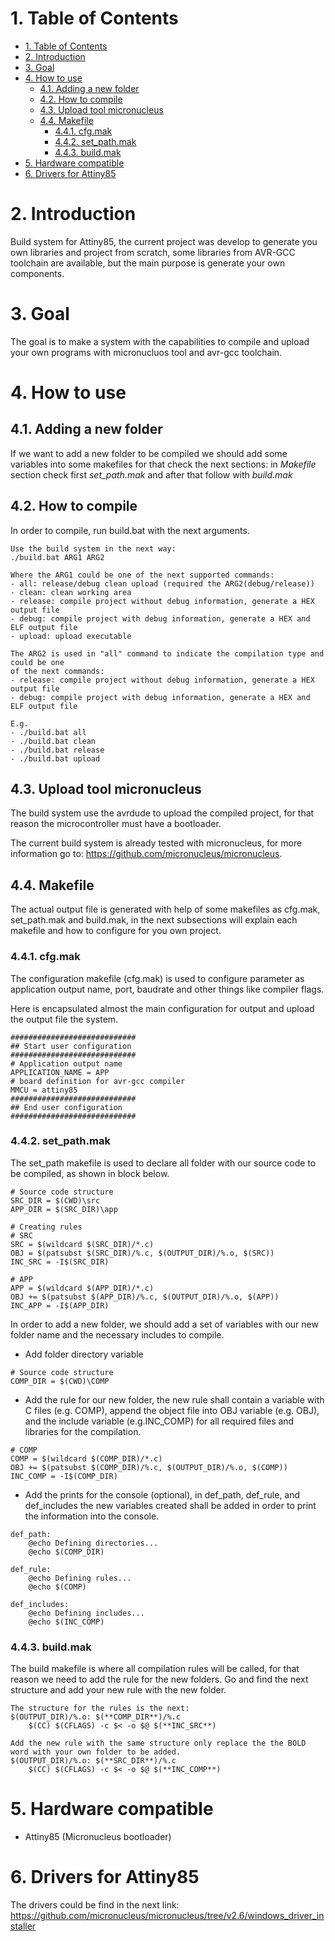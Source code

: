 # 1. Table of Contents
- [1. Table of Contents](#1-table-of-contents)
- [2. Introduction](#2-introduction)
- [3. Goal](#3-goal)
- [4. How to use](#4-how-to-use)
	- [4.1. Adding a new folder](#41-adding-a-new-folder)
	- [4.2. How to compile](#42-how-to-compile)
	- [4.3. Upload tool micronucleus](#43-upload-tool-micronucleus)
	- [4.4. Makefile](#44-makefile)
		- [4.4.1. cfg.mak](#441-cfgmak)
		- [4.4.2. set_path.mak](#442-set_pathmak)
		- [4.4.3. build.mak](#443-buildmak)
- [5. Hardware compatible](#5-hardware-compatible)
- [6. Drivers for Attiny85](#6-drivers-for-attiny85)

# 2. Introduction 
Build system for Attiny85, the current project was develop to generate you own libraries and project from scratch, some libraries from AVR-GCC toolchain are available, but the main purpose is generate your own components.  

# 3. Goal
The goal is to make a system with the capabilities to compile and upload your own programs with micronucluos tool and avr-gcc toolchain.

# 4. How to use
## 4.1. Adding a new folder 
If we want to add a new folder to be compiled we should add some variables into some makefiles for that check the next sections: in *Makefile* section check first *set_path.mak* and after that follow with *build.mak*

## 4.2. How to compile
In order to compile, run build.bat with the next arguments.
```
Use the build system in the next way:
./build.bat ARG1 ARG2

Where the ARG1 could be one of the next supported commands:
- all: release/debug clean upload (required the ARG2(debug/release))
- clean: clean working area
- release: compile project without debug information, generate a HEX output file
- debug: compile project with debug information, generate a HEX and ELF output file
- upload: upload executable 

The ARG2 is used in "all" command to indicate the compilation type and could be one
of the next commands:
- release: compile project without debug information, generate a HEX output file 
- debug: compile project with debug information, generate a HEX and ELF output file

E.g.
- ./build.bat all
- ./build.bat clean
- ./build.bat release
- ./build.bat upload 
```

## 4.3. Upload tool micronucleus
The build system use the avrdude to upload the compiled project, for that reason the microcontroller must have a bootloader.

The current build system is already tested with micronucleus, for more information go to: https://github.com/micronucleus/micronucleus.

## 4.4. Makefile 
The actual output file is generated with help of some makefiles as cfg.mak, set_path.mak and build.mak, in the next subsections will explain each makefile and how to configure for you own project.
### 4.4.1. cfg.mak
The configuration makefile (cfg.mak) is used to configure parameter as application output name, port, baudrate and other things like compiler flags.

Here is encapsulated almost the main configuration for output and upload the output file the system.

```
############################
## Start user configuration 
############################
# Application output name 
APPLICATION_NAME = APP
# board definition for avr-gcc compiler
MMCU = attiny85
############################
## End user configuration 
############################
```

### 4.4.2. set_path.mak
The set_path makefile is used to declare all folder with our source code to be compiled, as shown in block below.

```
# Source code structure
SRC_DIR = $(CWD)\src
APP_DIR = $(SRC_DIR)\app

# Creating rules
# SRC
SRC = $(wildcard $(SRC_DIR)/*.c)
OBJ = $(patsubst $(SRC_DIR)/%.c, $(OUTPUT_DIR)/%.o, $(SRC))
INC_SRC = -I$(SRC_DIR) 

# APP
APP = $(wildcard $(APP_DIR)/*.c)
OBJ += $(patsubst $(APP_DIR)/%.c, $(OUTPUT_DIR)/%.o, $(APP))
INC_APP = -I$(APP_DIR)
```

In order to add a new folder, we should add a set of variables with our new folder name and the necessary includes to compile.

- Add folder directory variable
```
# Source code structure
COMP_DIR = $(CWD)\COMP
```

- Add the rule for our new folder, the new rule shall contain a variable with C files (e.g. COMP), append the object file into OBJ variable (e.g. OBJ), and the include variable (e.g.INC_COMP) for all required files and libraries for the compilation.
```
# COMP
COMP = $(wildcard $(COMP_DIR)/*.c)
OBJ += $(patsubst $(COMP_DIR)/%.c, $(OUTPUT_DIR)/%.o, $(COMP))
INC_COMP = -I$(COMP_DIR)
```
- Add the prints for the console (optional), in def_path, def_rule, and def_includes the new variables created shall be added in order to print the information into the console.
```
def_path:
	@echo Defining directories...
	@echo $(COMP_DIR)

def_rule:
	@echo Defining rules...
	@echo $(COMP)

def_includes:
	@echo Defining includes...
	@echo $(INC_COMP)
```

### 4.4.3. build.mak
The build makefile is where all compilation rules will be called, for that reason we need to add the rule for the new folders. Go and find the next structure and add your new rule with the new folder. 
```
The structure for the rules is the next:
$(OUTPUT_DIR)/%.o: $(**COMP_DIR**)/%.c
	$(CC) $(CFLAGS) -c $< -o $@ $(**INC_SRC**)

Add the new rule with the same structure only replace the the BOLD word with your own folder to be added.
$(OUTPUT_DIR)/%.o: $(**SRC_DIR**)/%.c
	$(CC) $(CFLAGS) -c $< -o $@ $(**INC_COMP**)

```

# 5. Hardware compatible 
- Attiny85 (Micronucleus bootloader)

# 6. Drivers for Attiny85
The drivers could be find in the next link: https://github.com/micronucleus/micronucleus/tree/v2.6/windows_driver_installer